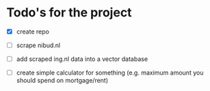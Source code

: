 # Todo's for the project

- [x] create repo
- [ ] scrape nibud.nl
- [ ] add scraped ing.nl data into a vector database
- [ ] create simple calculator for something (e.g. maximum amount you should spend on mortgage/rent) 

 